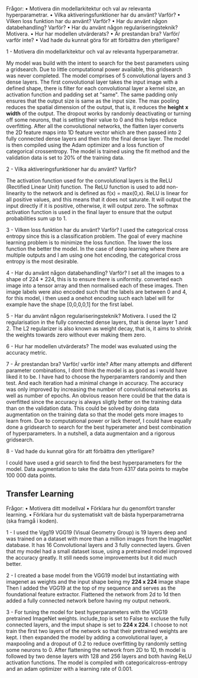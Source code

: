 Frågor:
• Motivera din modellarkitektur och val av relevanta hyperparametrar.
• Vilka aktiveringsfunktioner har du använt? Varför?
• Vilken loss funktion har du använt? Varför?
• Har du använt någon databehandling? Varför?
• Har du använt någon regulariseringsteknik? Motivera.
• Hur har modellen utvärderats?
• Är prestandan bra? Varför/ varför inte?
• Vad hade du kunnat göra för att förbättra den ytterligare?

1 - Motivera din modellarkitektur och val av relevanta hyperparametrar.

My model was build with the intent to search for the best parameters using a gridsearch. Due to little computational power available, this gridsearch was never completed.
The model comprises of 5 convolutional layers and 3 dense layers.
The first convolutional layer takes the input image with a defined shape, there is filter for each convolutional layer a kernel size, an activation function and padding set at "same". The same padding only ensures that the output size is same as the input size. The max pooling reduces the spatial dimension of the output, that is, it reduces the **height** **x** **width** of the output. The dropout works by randomly deactivating or turning off some neurons, that is setting their value to 0 and this helps reduce overfitting.
After all the convolutional networks, the flatten layer converts the 2D feature maps into 1D feature vector which are then passed into 2 fully connected dense layers and then into the final dense layer. The model is then compiled using the Adam optimizer and a loss function of categorical crossentropy. The model is trained using the fit method and the validation data is set to 20% of the training data.

2 - Vilka aktiveringsfunktioner har du använt? Varför?

The activation function used for the convolutional layers is the ReLU (Rectified Linear Unit) function. The ReLU function is used to add non-linearity to the network and is defined as f(x) = max(0,x). ReLU is linear for all positive values, and this means that it does not saturate. It will output the input directly if it is positive, otherwise, it will output zero.
The softmax activation function is used in the final layer to ensure that the output probabilities sum up to 1.

3 - Vilken loss funktion har du använt? Varför?
I used the categorical cross entropy since this is a classification problem. The goal of every machine learning problem is to minimize the loss function. The lower the loss function the better the model. In the case of deep learning where there are multiple outputs and I am using one hot encoding, the categorical cross entropy is the most desirable.

4 - Har du använt någon databehandling? Varför?
I set all the images to a shape of 224 \* 224, this is to ensure there is uniformity. converted each image into a tensor array and then normalised each of these images. Then image labels were also encoded such that the labels are between 0 and 4, for this model, i then used a onehot encoding such each label will for example have the shape [0,0,0,0,1] for the first label.

5 - Har du använt någon regulariseringsteknik? Motivera.
I used the l2 regularisation in the fully connected dense layers, that is dense layer 1 and 2. The L2 regularizer is also known as weight decay, that is, it aims to shrink the weights towards zero without ever making them zero.

6 - Hur har modellen utvärderats?
The model was evaluated using the accuracy metric.

7 - Är prestandan bra? Varför/ varför inte?
After many attempts and different parameter combinations, I dont think the model is as good as i would have liked it to be. I have had to choose the hyperparamters randomly and then test. And each iteration had a minimal change in accuracy. The accuracy was only improved by increasing the number of convolutional networks as well as number of epochs.
An obvious reason here could be that the data is overfitted since the accuracy is always sligtly better on the training data than on the validation data. This could be solved by doing data augmentation on the training data so that the model gets more images to learn from.
Due to computational power or lack thereof, I could have equally done a gridsearch to search for the best hyperameter and best combination of hyperparameters.
In a nutshell, a data augmentaion and a rigorous gridsearch.

8 - Vad hade du kunnat göra för att förbättra den ytterligare?

I could have used a grid search to find the best hyperparameters for the model.
Data augmentation to take the data from 4317 data points to maybe 100 000 data points.

## Transfer Learning

Frågor:
• Motivera ditt modellval
• Förklara hur du genomfört transfer learning.
• Förklara hur du systematiskt valt de bästa hyperparametrarna (ska framgå i koden).

1 - I used the Vgg19
VGG19 (Visual Geometry Group) is 19 layers deep and was trained on a dataset with more than a million images from the ImageNet database. It has 16 Convolutional layers and 3 fully connected layers. Given that my model had a small dataset issue, using a pretrained model improved the accuracy greatly. It still needs some improvements but it did much better.

2 - I created a base model from the VGG19 model but instantiating with imagenet as weights and the input shape being my **224 x 224** image shape
Then I added the VGG19 at the top of my sequence and serves as the foundational feature extractor. Flattened the network from 2d to 1d then added a fully connected network before having my output network.

3 - For tuning the model for best hyperparameters with the VGG19 pretrained ImageNet weights. include_top is set to False to excluse the fully connected layers, and the imput shape is set to **224 x 224**.
I choose to not train the first two layers of the network so that their pretrained weights are kept. I then expanded the model by adding a convolutional layer, a maxpooling and a dropout of 0.2 to reduce overfitting by randomly setting some neurons to 0. After flattening the network from 2D to 1D, th model is followed by two dense layers with 128 and 256 layers and both having ReLU activation functions. The model is compiled with categoricalcross-entropy and an adam optimizer with a learning rate of 0.001.
